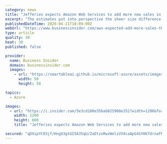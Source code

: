 ```yaml
---
category: news
title: "Jefferies expects Amazon Web Services to add more new sales in the next two years than Microsoft and Google's cloud businesses combined"
excerpt: "The estimates put into perspective the sheer size difference of AWS and its two largest competitors."
publishedDateTime: 2020-04-21T18:09:00Z
webUrl: "https://www.businessinsider.com/aws-expected-add-more-sales-than-microsoft-and-google-combined-2020-4"
type: article
quality: 30
heat: 30
published: false

provider:
  name: Business Insider
  domain: businessinsider.com
  images:
    - url: "https://smartableai.github.io/microsoft-azure/assets/images/organizations/businessinsider.com-50x50.jpg"
      width: 50
      height: 50

topics:
  - Azure

images:
  - url: "https://i.insider.com/5e3cd180e35bab025908e352?width=1200&format=jpeg"
    width: 1200
    height: 600
    title: "Jefferies expects Amazon Web Services to add more new sales in the next two years than Microsoft and Google's cloud businesses combined"

secured: "qDXipYC03jf/HngU3gtGI5A35qU/ZaEtzxRwzWelzVV4caApG4SYHkTdrnaFN6IyW/TwUTVG4WiWSv1nHNWcxa7HO4iTNuu6y2CVco8S7ZG9R52E2DeZ5ngTHm6RQfVK1r3ZT5yGknUOK4Z3k1Y9PzxHpciEnFR1pU/3hJ62IBCcNrnZpnxJXBnewCXFxMOKC+uSWUzGXhEG1TmpvGCVcYj+Uwr5h4O60n8LpL9em2h7fciccJDjTWquzMSzasnXyij5giM7pHoVXxZfbqrKWMOQBDkl1gSc8wGrpEd+/9nGvRdzDHC1Zvry1uAd+w6v;SyLG64fGX4Z7UjkayKtJOQ=="
---
```


